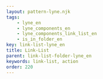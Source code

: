```yaml
---
layout: pattern-lyne.njk
tags: 
    - lyne_en
    - lyne_components_en
    - lyne_components_link_list_en
    - is_in_folder_en
key: link-list-lyne_en
title: Link-List
parent: link-list-folder-lyne_en
keywords: link-list, action
order: 220
---
```

